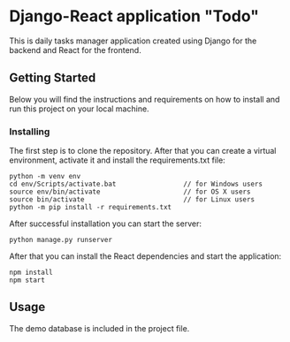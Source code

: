 # Django-React application "Todo"

This is daily tasks manager application created using Django for the backend and React for the frontend. 

## Getting Started

Below you will find the instructions and requirements on how to install and run this project on your local machine.

### Installing

The first step is to clone the repository.
After that you can create a virtual environment, activate it and install the requirements.txt file:

```
python -m venv env
cd env/Scripts/activate.bat                 // for Windows users
source env/bin/activate                     // for OS X users
source bin/activate                         // for Linux users
python -m pip install -r requirements.txt
```

After successful installation you can start the server:
```
python manage.py runserver
```
After that you can install the React dependencies and start the application:
```
npm install
npm start
```
## Usage

The demo database is included in the project file.
